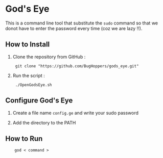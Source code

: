#   God's Eye

This is a command line tool that substitute the ` sudo ` command so that we donot have to enter the password every time (coz we are lazy !!).


##  How to Install

1. Clone the repository from GitHub :  

        git clone "https://github.com/BugHoppers/gods_eye.git"  


2. Run the script :  

        ./OpenGodsEye.sh  


##  Configure God's Eye

1. Create a file name ` config.ge ` and write your sudo password  

2. Add the directory to the PATH



##  How to Run

        god < command >


